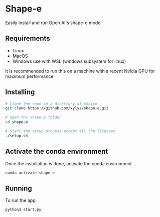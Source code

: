 # Shape-e

Easily install and run Open AI's shape-e model

## Requirements

- Linux
- MacOS
- Windows use with WSL (windows subsystem for linux)

It is recommended to run this on a machine with a recent Nvidia GPU for maximum performance

## Installing

```bash
# Clone the repo in a directory of choice
git clone https://github.com/xylys/shape-e.git

# open the shape-e folder
cd shape-e

# Start the setup process accept all the licenses
./setup.sh
```

## Activate the conda environment

Once the installation is done, activate the conda environment

```bash
conda activate shape-e
```

## Running

To run the app:

```bash
python3 start.py
```
